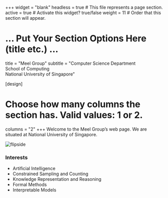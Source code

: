 +++
widget = "blank"
headless = true  # This file represents a page section.
active = true  # Activate this widget? true/false
weight = 11  # Order that this section will appear.

# ... Put Your Section Options Here (title etc.) ...
title = "Meel Group"
subtitle = "Computer Science Department<br> School of Computing<br> National University of Singapore"

[design]
  # Choose how many columns the section has. Valid values: 1 or 2.
  columns = "2"
+++
Welcome to the Meel Group’s web page. We are situated at National University of Singapore.

<style type="text/css">
    .card {
    position: relative;
    }

    .card .img-top {
        display: none;
        position: absolute;
    }
    .card:hover .img-top {
        display: inline;

    }
</style>

<div class = "card">
<img src="/img/group.jpg" class="img-top" alt="Meelgroup">
<img src="/img/flip.jpg"  alt="flipside">
</div>
<h3>Interests</h3>

<ul style="list-style-type:disc">
<li> Artificial Intelligence
</li><li> Constrained Sampling and Counting
</li><li> Knowledge Representation and Reasoning
</li><li> Formal Methods
</li><li> Interpretable Models
</li></ul>